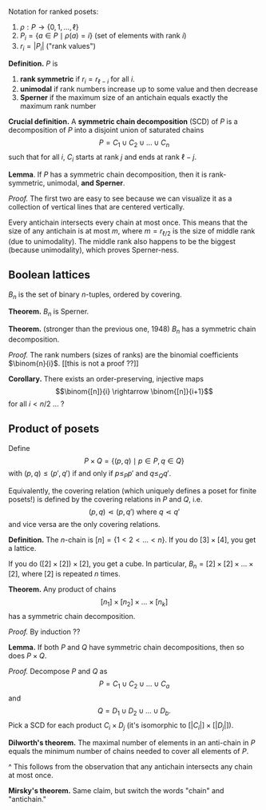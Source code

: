 Notation for ranked posets:
1. $\rho: P \rightarrow \{0, 1, \dots, \ell\}$
2. $P_i = \{a \in P \mid \rho(a) = i\}$ (set of elements with rank $i$)
3. $r_i = |P_i|$ ("rank values")

**Definition.** $P$ is
1. **rank symmetric** if $r_i = r_{\ell-i}$ for all $i$.
2. **unimodal** if rank numbers increase up to some value and then decrease
3. **Sperner** if the maximum size of an antichain equals exactly the maximum rank number

**Crucial definition.** A **symmetric chain decomposition** (SCD) of $P$ is a decomposition of $P$ into a disjoint union of saturated chains
$$P = C_1 \cup C_2 \cup \dots \cup C_n$$
such that for all $i$, $C_i$ starts at rank $j$ and ends at rank $\ell-j$.

**Lemma**. If $P$ has a symmetric chain decomposition, then it is rank-symmetric, unimodal, **and Sperner**.

*Proof.* The first two are easy to see because we can visualize it as a collection of vertical lines that are centered vertically.

Every antichain intersects every chain at most once. This means that the size of any antichain is at most $m$, where $m = r_{\ell/2}$ is the size of middle rank (due to unimodality). The middle rank also happens to be the biggest (because unimodality), which proves Sperner-ness.

## Boolean lattices
$B_n$ is the set of binary $n$-tuples, ordered by covering.

**Theorem.** $B_n$ is Sperner.

**Theorem.** (stronger than the previous one, 1948) $B_n$ has a symmetric chain decomposition.

*Proof.* The rank numbers (sizes of ranks) are the binomial coefficients $\binom{n}{i}$.
[[this is not a proof ??]]

**Corollary.** There exists an order-preserving, injective maps
$$\binom{[n]}{i} \rightarrow \binom{[n]}{i+1}$$
for all $i < n/2$ ... ?

## Product of posets
Define
$$P \times Q = \{ (p, q) \mid p \in P, q \in Q\}$$
with $(p, q) \le (p', q')$ if and only if $p \le_P p'$ and $q \le_Q q'$.

Equivalently, the covering relation (which uniquely defines a poset for finite posets!) is defined by the covering relations in $P$ and $Q$, i.e.
$$(p, q) \lessdot (p, q')\text{ where }q \lessdot q'$$
and vice versa are the only covering relations.

**Definition.** The $n$-chain is $[n] = \{1 < 2 < \dots < n\}$. If you do $[3] \times [4]$, you get a lattice.

If you do $([2] \times [2]) \times[ 2]$, you get a cube. In particular, $B_n = [2] \times [2] \times \dots \times [2]$, where $[2]$ is repeated $n$ times.

**Theorem.** Any product of chains
$$[n_1] \times [n_2] \times \dots \times [n_k]$$
has a symmetric chain decomposition.

*Proof.* By induction ??

**Lemma.** If both $P$ and $Q$ have symmetric chain decompositions, then so does $P \times Q$.

*Proof.* Decompose $P$ and $Q$ as
$$P = C_1 \cup C_2 \cup \dots \cup C_a$$
and
$$Q = D_1 \cup D_2 \cup \dots \cup D_b.$$
Pick a SCD for each product $C_i \times D_j$ (it's isomorphic to $[|C_i|] \times [|D_j|]$).

**Dilworth's theorem.** The maximal number of elements in an anti-chain in $P$ equals the minimum number of chains needed to cover all elements of $P$.

^ This follows from the observation that any antichain intersects any chain at most once.

**Mirsky's theorem.** Same claim, but switch the words "chain" and "antichain."